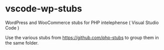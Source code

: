 # vscode-wp-stubs
WordPress and WooCommerce stubs for PHP intelephense ( Visual Studio Code )

Use the various stubs from https://github.com/php-stubs to group them in the same folder.
